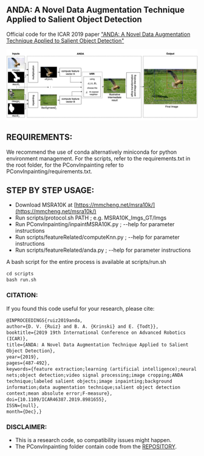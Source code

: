 ## ANDA:  A Novel Data Augmentation Technique Applied to Salient Object Detection
Official code for the ICAR 2019 paper ["ANDA:  A Novel Data Augmentation Technique Applied to Salient Object Detection"](https://arxiv.org/abs/1910.01256)

<p align="center">
<img src="./documentation/flowchart.jpg">
</p>

## REQUIREMENTS:
We recommend the use of conda alternatively miniconda for python environment management. For the scripts, refer to the requirements.txt in the root folder, for the PConvInpainting refer to PConvInpainting/requirements.txt.


## STEP BY STEP USAGE:

- Download MSRA10K at [https://mmcheng.net/msra10k/](https://mmcheng.net/msra10k/)
- Run scripts/protocol.sh PATH ; e.g. MSRA10K_Imgs_GT/Imgs
- Run PConvInpainting/inpaintMSRA10K.py ; --help for parameter instructions
- Run scripts/featureRelated/computeKnn.py ; --help for parameter instructions
- Run scripts/featureRelated/anda.py ; --help for parameter instructions

A bash script for the entire process is available at scripts/run.sh

```
cd scripts
bash run.sh
```

### CITATION:
If you found this code useful for your research, please cite:
```
@INPROCEEDINGS{ruiz2019anda,
author={D. V. {Ruiz} and B. A. {Krinski} and E. {Todt}},
booktitle={2019 19th International Conference on Advanced Robotics (ICAR)},
title={ANDA: A Novel Data Augmentation Technique Applied to Salient Object Detection},
year={2019},
pages={487-492},
keywords={feature extraction;learning (artificial intelligence);neural nets;object detection;video signal processing;image cropping;ANDA technique;labeled salient objects;image inpainting;background information;data augmentation technique;salient object detection context;mean absolute error;F-measure},
doi={10.1109/ICAR46387.2019.8981655},
ISSN={null},
month={Dec},}
```

### DISCLAIMER:

- This is a research code, so compatibility issues might happen.
- The PConvInpainting folder contain code from the [REPOSITORY](https://github.com/MathiasGruber/PConv-Keras).
